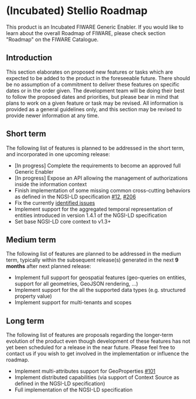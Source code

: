 # (Incubated) Stellio Roadmap

This product is an Incubated FIWARE Generic Enabler. If you would like to learn about the
overall Roadmap of FIWARE, please check section "Roadmap" on the FIWARE Catalogue.

## Introduction

This section elaborates on proposed new features or tasks which are expected to be added to the product in the
foreseeable future. There should be no assumption of a commitment to deliver these features on specific dates or in the
order given. The development team will be doing their best to follow the proposed dates and priorities, but please bear
in mind that plans to work on a given feature or task may be revised. All information is provided as a general
guidelines only, and this section may be revised to provide newer information at any time.

## Short term

The following list of features is planned to be addressed in the short term, and incorporated in one upcoming release:

- [In progress] Complete the requirements to become an approved full Generic Enabler
- [In progress] Expose an API allowing the management of authorizations inside the information context
- Finish implementation of some missing common cross-cutting behaviors as defined in the NGSI-LD specification [#12](https://github.com/stellio-hub/stellio-context-broker/issues/12), [#206](https://github.com/stellio-hub/stellio-context-broker/issues/206)
- Fix the currently [identified issues](https://github.com/stellio-hub/stellio-context-broker/issues?q=is%3Aissue+is%3Aopen+label%3Afix)
- Implement support for the aggregated temporal representation of entities introduced in version 1.4.1 of the NGSI-LD specification
- Set base NGSI-LD core context to v1.3+

## Medium term

The following list of features are planned to be addressed in the medium term, typically within the subsequent
release(s) generated in the next **9 months** after next planned release:

- Implement full support for geospatial features (geo-queries on entities, support for all geometries, GeoJSON rendering, ...)
- Implement support for the all the supported data types (e.g. structured property value)
- Implement support for multi-tenants and scopes

## Long term

The following list of features are proposals regarding the longer-term evolution of the product even though development
of these features has not yet been scheduled for a release in the near future. Please feel free to contact us if you
wish to get involved in the implementation or influence the roadmap.

- Implement multi-attributes support for GeoProperties [#101](https://github.com/stellio-hub/stellio-context-broker/issues/101)
- Implement distributed capabilities (via support of Context Source as defined in the NGSI-LD specification)
- Full implementation of the NGSI-LD specification

